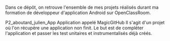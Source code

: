 Dans ce dépôt, on retrouve l'ensemble de mes projets réalisés durant ma formation de développeur d'application Android sur OpenClassRoom.

P2_aboutard_julien_App
Application appelé MagicGitHub
Il s'agit d'un projet où l'on récupère une application non finit. Le but est de compléter l'application et passer les test unitaires et instrumentalisés déjà créés.
